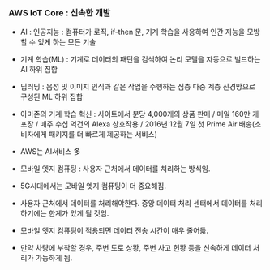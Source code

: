 ### AWS IoT Core : 신속한 개발


- AI : 인공지능 : 컴퓨터가 로직, if-then 문, 기계 학습을 사용하여 인간 지능을 모방할 수 있게 하는 모든 기술
- 기계 학습(ML) : 기계로 데이터의 패턴을 검색하여 논리 모델을 자동으로 빌드하는 AI 하위 집합
- 딥러닝 : 음성 및 이미지 인식과 같은 작업을 수행하는 심층 다중 계층 신경망으로 구성된 ML 하위 집합

- 아마존의 기계 학습 혁신 : 사이트에서 분당 4,000개의 상품 판매 / 매일 160만 개 포장 / 매주 수십 억건의 Alexa 상호작용 / 2016년 12월 7일 첫 Prime Air 배송(소비자에게 패키지를 더 빠르게 제공하는 서비스)

- AWS는 AI서비스 多

- 모바일 엣지 컴퓨팅 : 사용자 근처에서 데이터를 처리하는 방식임.
- 5G시대에서는 모바일 엣지 컴퓨팅이 더 중요해짐. 
- 사용자 근처에서 데이터를 처리해야한다. 중앙 데이터 처리 센터에서 데이터를 처리하기에는 한계가 있게 될 것임. 
- 모바일 엣지 컴퓨팅이 적용되면 데이터 전송 시간이 매우 줄어듦. 
- 만약 차량에 부착할 경우, 주변 도로 상황, 주변 사고 현황 등을 신속하게 데이터 처리가 가능하게 됨.




